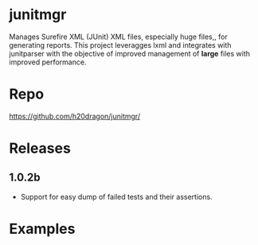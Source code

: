 # junitmgr
Manages Surefire XML (JUnit) XML files, especially huge files,, for generating reports.
This project leveragges lxml and integrates with junitparser with the objective of improved
management of **large** files with improved performance.

# Repo
https://github.com/h20dragon/junitmgr/

# Releases
## 1.0.2b
- Support for easy dump of failed tests and their assertions.

# Examples
